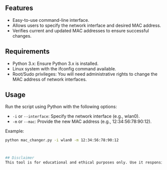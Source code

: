 ## Features  
- Easy-to-use command-line interface.  
- Allows users to specify the network interface and desired MAC address.  
- Verifies current and updated MAC addresses to ensure successful changes.

## Requirements  
- Python 3.x: Ensure Python 3.x is installed.
- Linux system with the ifconfig command available.
- Root/Sudo privileges: You will need administrative rights to change the MAC address of network interfaces.

## Usage  
Run the script using Python with the following options:  
- `-i` or `--interface`: Specify the network interface (e.g., wlan0).  
- `-m` or `--mac`: Provide the new MAC address (e.g., 12:34:56:78:90:12).  

Example:  
```bash
python mac_changer.py -i wlan0 -m 12:34:56:78:90:12



## Disclaimer
This tool is for educational and ethical purposes only. Use it responsibly and ensure compliance with local laws and regulations.
